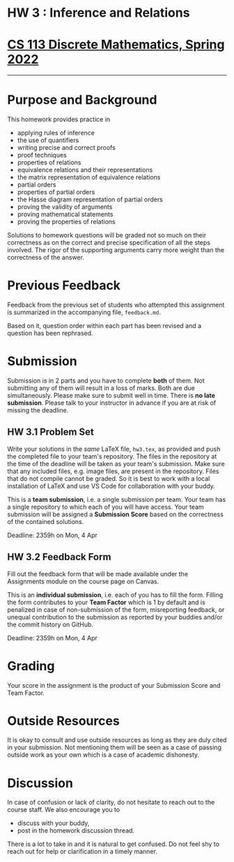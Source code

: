 # HW 3 : Inference and Relations
# [CS 113 Discrete Mathematics, Spring 2022](https://hulms.instructure.com/courses/1898)

-------

# Purpose and Background
This homework provides practice in
- applying rules of inference
- the use of quantifiers
- writing precise and correct proofs
- proof techniques
- properties of relations
- equivalence relations and their representations
- the matrix representation of equivalence relations
- partial orders
- properties of partial orders
- the Hasse diagram representation of partial orders
- proving the validity of arguments
- proving mathematical statements
- proving the properties of relations

Solutions to homework questions will be graded not so much on their correctness as on the correct and precise specification of all the steps involved. The rigor of the supporting arguments carry more weight than the correctness of the answer.

# Previous Feedback

Feedback from the previous set of students who attempted this assignment is summarized in the accompanying file, `feedback.md`.

Based on it, question order within each part has been revised and a question has been rephrased.

# Submission
Submission is in 2 parts and you have to complete __both__ of them. Not submitting any of them will result in a loss of marks. Both are due simultaneously. Please make sure to submit well in time. There is __no late submission__. Please talk to your instructor in advance if you are at risk of missing the deadline.

## HW 3.1 Problem Set
Write your solutions in the _same_ LaTeX file, `hw3.tex`, as provided and push the completed file to your team's repository. The files in the repository at the time of the deadline will be taken as your team's submission. Make sure that any included files, e.g. image files, are present in the repository. Files that do not compile cannot be graded. So it is best to work with a local installation of LaTeX and use VS Code for collaboration with your buddy.

This is a __team submission__, i.e. a single submission per team. Your team has a single repository to which each of you will have access. Your team submission will be assigned a __Submission Score__ based on the correctness of the contained solutions.

Deadline: 2359h on Mon, 4 Apr

## HW 3.2 Feedback Form
Fill out the feedback form that will be made available under the Assignments module on the course page on Canvas.

This is an __individual submission__, i.e. each of you has to fill the form. Filling the form contributes to your __Team Factor__ which is 1 by default and is penalized in case of non-submission of the form,  misreporting feedback, or unequal contribution to the submission as reported by your buddies and/or the commit history on GitHub.

Deadline: 2359h on Mon, 4 Apr

# Grading

Your score in the assignment is the product of your Submission Score and Team Factor.

# Outside Resources
It is okay to consult and use outside resources as long as they are duly cited in your submission. Not mentioning them will be seen as a case of passing outside work as your own which is a case of academic dishonesty.

# Discussion

In case of confusion or lack of clarity, do not hesitate to reach out to the course staff. We also encourage you to

- discuss with your buddy,
- post in the homework discussion thread.

There is a lot to take in and it is natural to get confused. Do not feel shy to reach out for help or clarification in a timely manner.
